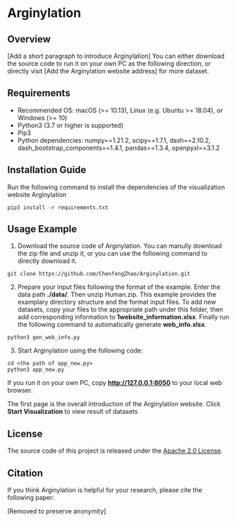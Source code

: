 # Arginylation

<!-- <p align="center">
    <img width="30%" src="./NuMoFinder_Logo.png" alt="NuMoFinder Finder"><br>
</p> -->

## Overview

[Add a short paragraph to introduce Arginylation]
You can either download the source code to run it on your own PC as the following direction, or directly visit [Add the Arginylation website address] for more dataset.
## Requirements

- Recommended OS: macOS (>= 10.13), Linux (e.g. Ubuntu >= 18.04), or Windows (>= 10)
- Python3 (3.7 or higher is supported)
- Pip3
- Python dependencies: numpy==1.21.2, scipy==1.7.1, dash==2.10.2, dash_bootstrap_components==1.4.1, pandas==1.3.4, openpyxl==3.1.2

## Installation Guide
Run the following command to install the dependencies of the visualization website Arginylation
```
pip3 install -r requirements.txt
```

## Usage Example
1. Download the source code of Arginylation. You can manully download the zip file and unzip it, or you can use the following command to directly download it.
```
git clone https://github.com/ChenfengZhao/Arginylation.git
```
  
2. Prepare your input files following the format of the example. Enter the data path **./data/**. Then unzip Human.zip. This example provides the examplary directory structure and the format input files. To add new datasets, copy your files to the appropriate path under this folder, then add corresponding information to **1website_information.xlsx**. Finally run the following command to automatically generate **web_info.xlsx**.
```
python3 gen_web_info.py
```

3. Start Arginylation using the following code:
```
cd <the path of app_new.py>
python3 app_new.py
```
If you run it on your own PC, copy **http://127.0.0.1:8050** to your local web browser.

The first page is the overall introduction of the Arginylation website. Click **Start Visualization** to view result of datasets



## License
[Apache_2.0_license]: http://www.apache.org/licenses/LICENSE-2.0

The source code of this project is released under the [Apache 2.0 License][Apache_2.0_license].

## Citation
If you think Arginylation is helpful for your research, please cite the following paper:

[Removed to preserve anonymity]

<!-- Xie, Y; De Luna Vitorino, F.N.; Chen, Y; Lempiäinen, J. K.; Zhao, C.; Steinbock, R. T.; Liu, X.; Lin, Z.; Zahn, E.; Garcia, A. L.; Weitzman, M. D.; Garcia, B. A., SWAMNA: a comprehensive platform for analysis of nucleic acid modifications. *Chemical Communications* **2023**

[ChemComm version](https://doi.org/10.1039/D3CC04402E)

[ChemRxiv version](https://chemrxiv.org/engage/chemrxiv/article-details/64f6a89079853bbd781e9eb7) -->
